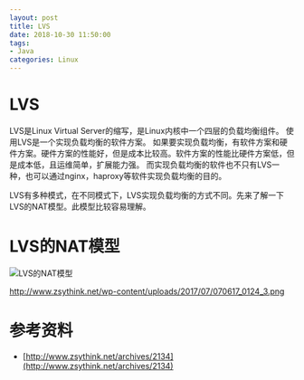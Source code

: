 ```yaml
---
layout: post
title: LVS
date: 2018-10-30 11:50:00
tags:
- Java
categories: Linux
---
```



# LVS
LVS是Linux Virtual Server的缩写，是Linux内核中一个四层的负载均衡组件。
使用LVS是一个实现负载均衡的软件方案。
如果要实现负载均衡，有软件方案和硬件方案。硬件方案的性能好，但是成本比较高。软件方案的性能比硬件方案低，但是成本低，且运维简单，扩展能力强。
而实现负载均衡的软件也不只有LVS一种，也可以通过nginx，haproxy等软件实现负载均衡的目的。

LVS有多种模式，在不同模式下，LVS实现负载均衡的方式不同。先来了解一下LVS的NAT模型。此模型比较容易理解。

# LVS的NAT模型

![LVS的NAT模型](http://www.zsythink.net/wp-content/uploads/2017/07/070617_0124_1.png)



http://www.zsythink.net/wp-content/uploads/2017/07/070617_0124_3.png




# 参考资料
* [http://www.zsythink.net/archives/2134](http://www.zsythink.net/archives/2134)
